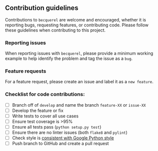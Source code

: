 ## Contribution guidelines

Contributions to `becquerel` are welcome and encouraged, whether it is
reporting bugs, requesting features, or contributing code.
Please follow these guidelines when contributing to this project.

### Reporting issues

When reporting issues with `becquerel`, please provide a minimum working example to help identify the problem and tag the issue as a `bug`.

### Feature requests

For a feature request, please create an issue and label it as a `new feature`.

### Checklist for code contributions:
  - [ ] Branch off of `develop` and name the branch `feature-XX` or `issue-XX`
  - [ ] Develop the feature or fix
  - [ ] Write tests to cover all use cases
  - [ ] Ensure test coverage is >95%
  - [ ] Ensure all tests pass (`python setup.py test`)
  - [ ] Ensure there are no linter issues (both `flake8` and `pylint`)
  - [ ] Check style is [consistent with Google Python style]((https://google.github.io/styleguide/pyguide.html))
  - [ ] Push branch to GitHub and create a pull request
